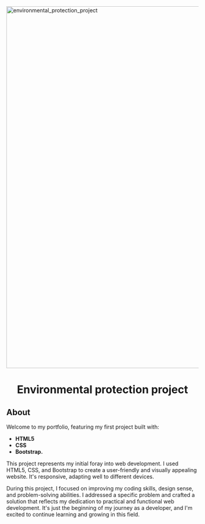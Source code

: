 <img width="947" alt="environmental_protection_project" src="https://github.com/NoraLili/environmental-protection/assets/129237208/517a655a-b196-4d40-8782-11d22ba33ca4">
<div align="center">
 
# Environmental protection project  

</div>

## About  

Welcome to my portfolio, featuring my first project built with:  
- **HTML5**
- **CSS**
- **Bootstrap.**

This project represents my initial foray into web development. I used HTML5, CSS, and Bootstrap to create a user-friendly and visually appealing website. It's responsive, adapting well to different devices.

During this project, I focused on improving my coding skills, design sense, and problem-solving abilities. I addressed a specific problem and crafted a solution that reflects my dedication to practical and functional web development. It's just the beginning of my journey as a developer, and I'm excited to continue learning and growing in this field.
